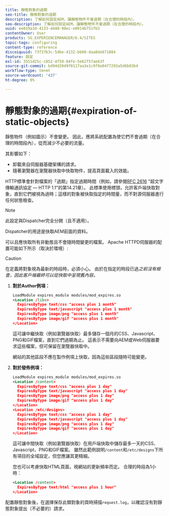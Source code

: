 ```yaml
---
title: 靜態對象的過期
seo-title: 靜態對象的過期
description: 了解如何設定AEM，讓靜態物件不會過期（在合理的時段內）。
seo-description: 了解如何設定AEM，讓靜態物件不會過期（在合理的時段內）。
uuid: ee019a3d-4133-4d40-98ec-e0914b751fb3
contentOwner: User
products: SG_EXPERIENCEMANAGER/6.4/SITES
topic-tags: configuring
content-type: reference
discoiquuid: 73f37b3c-5dbe-4132-bb60-daa8de871884
feature: 設定
exl-id: 3551d25c-c852-4f59-84fe-5e62f57ae63f
source-git-commit: bd94d3949f0117aa3e1c9f0e84f7293a5d6b03b4
workflow-type: tm+mt
source-wordcount: '437'
ht-degree: 0%

---
```


# 靜態對象的過期{#expiration-of-static-objects}

靜態物件（例如圖示）不會變更。 因此，應將系統配置為使它們不會過期（在合理的時間段內），從而減少不必要的流量。

其影響如下：

* 卸載來自伺服器基礎架構的請求。
* 隨著瀏覽器在瀏覽器快取中快取物件，提高頁面載入的效能。

HTTP標準會針對檔案的「過期」指定過期時間（例如，請參閱[RFC 2616](https://www.ietf.org/rfc/rfc2616.txt) &quot;超文字傳輸通訊協定 — HTTP 1.1&quot;的第14.21章）。 此標準使用標頭，允許客戶端快取對象，直到它們被視為過時；這樣的對象被快取指定的時間量，而不對源伺服器進行任何狀態檢查。

>[!NOTE]
>
>此設定與Dispatcher完全分開（且不適用）。
>
>Dispatcher的用途是快取AEM前面的資料。

可以且應快取所有非動態且不會隨時間變更的檔案。 Apache HTTPD伺服器的配置可能如下所示（取決於環境）:

>[!CAUTION]
>
>在定義將對象視為最新的時段時，必須小心。 由於在指定的時段已過&#x200B;*之前沒有檢查，因此客戶端最終可以從快取中呈現舊內容。*

1. **對於Author例項：**

   ```xml
   LoadModule expires_module modules/mod_expires.so
   <Location /libs>
     ExpiresByType text/css "access plus 1 month"
     ExpiresByType text/javascript "access plus 1 month"
     ExpiresByType image/png "access plus 1 month"
     ExpiresByType image/gif "access plus 1 month"
   </Location>
   ```

   這可讓中繼快取（例如瀏覽器快取）最多儲存一個月的CSS、Javascript、PNG和GIF檔案，直到它們過期為止。 這表示不需要向AEM或Web伺服器要求這些檔案，但可保留在瀏覽器快取中。

   網站的其他區段不應在製作例項上快取，因為這些區段隨時可能變更。

1. **對於發佈例項：**

   ```xml
   LoadModule expires_module modules/mod_expires.so
   <Location /content>
     ExpiresByType text/css "access plus 1 day"
     ExpiresByType text/javascript "access plus 1 day"
     ExpiresByType image/png "access plus 1 day"
     ExpiresByType image/gif "access plus 1 day"
   </Location>
   <Location /etc/designs>
     ExpiresByType text/css "access plus 1 day"
     ExpiresByType text/javascript "access plus 1 day"
     ExpiresByType image/png "access plus 1 day"
     ExpiresByType image/gif "access plus 1 day"
   </Location>
   ```

   這可讓中間快取（例如瀏覽器快取）在用戶端快取中儲存最多一天的CSS、Javascript、PNG和GIF檔案。 雖然此範例說明`/content`和`/etc/designs`下所有項目的全域設定，但您應讓其更精細。

   您也可以考慮快取HTML頁面，視網站的更新頻率而定。 合理的時段為1小時：

   ```xml
   <Location /content>
     ExpiresByType text/html "access plus 1 hour"
   </Location>
   ```

配置靜態對象後，在選擇保存此類對象的頁時掃描`request.log`，以確認沒有對靜態對象提出（不必要的）請求。
